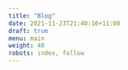 ```yaml
---
title: "Blog"
date: 2021-11-23T21:40:16+11:00
draft: true
menu: main
weight: 40
robots: index, follow
---
```


